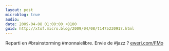 ```yaml
---
layout: post
microblog: true
audio: 
date: 2009-04-08 01:00:00 +0100
guid: http://xtof.micro.blog/2009/04/08/t1475230917.html
---
```

Reparti en #brainstorming #monnaielibre. Envie de #jazz ?  [eweri.com/FMo](http://eweri.com/FMo)
